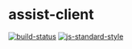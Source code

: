 # assist-client
[![build-status](https://img.shields.io/travis/oshaw/assist-client/master.svg)](https://travis-ci.org/oshaw/assist-client)
[![js-standard-style](https://img.shields.io/badge/code%20style-standard-brightgreen.svg)](http://standardjs.com/)
